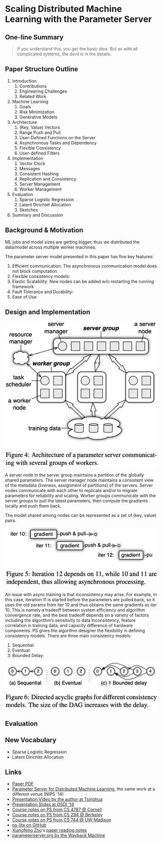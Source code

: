 # Scaling Distributed Machine Learning with the Parameter Server

## One-line Summary

> If you understand this, you get the basic idea. But as with all complicated systems, the devil is in the details.

## Paper Structure Outline

1. Introduction
   1. Contributions
   2. Engineering Challenges
   3. Related Work 
2. Machine Learning
   1. Goals
   2. Risk Minimization
   3. Generative Models
3. Architecture
   1. \(Key, Value\) Vectors
   2. Range Push and Pull
   3. User-Defined Functions on the Server
   4. Asynchronous Tasks and Dependency
   5. Flexible Consistency
   6. User-defined Filters
4. Implementation
   1. Vector Clock
   2. Messages
   3. Consistent Hashing
   4. Replication and Consistency
   5. Server Management
   6. Worker Management
5. Evaluation
   1. Sparse Logistic Regression
   2. Latent Dirichlet Allocation
   3. Sketches
6. Summary and Discussion

## Background & Motivation

ML jobs and model sizes are getting bigger, thus we distributed the data/model across multiple worker machines. 



The parameter server model presented in this paper has five key features:

1. Efficient communication: The asynchronous communication model does not block computation
2. Flexible consistency models: 
3. Elastic Scalability: New nodes can be added w/o restarting the running framework
4. Fault Tolerance and Durability: 
5. Ease of Use:



## Design and Implementation

![](../../.gitbook/assets/screen-shot-2021-01-01-at-10.53.50-pm.png)

A server node in the server group maintains a partition of the globally shared parameters. The server manager node maintains a consistent view of the metadata \(liveness, assignment of partitions\) of the servers. Server nodes communicate with each other to replicate and/or to migrate parameters for reliability and scaling. Worker groups communicate with the server groups to pull the latest parameters, then compute the gradients locally and push them back.

The model shared among nodes can be represented as a set of \(key, value\) pairs.

![](../../.gitbook/assets/screen-shot-2021-01-01-at-11.30.26-pm.png)

An issue with async training is that inconsistency may arise. For example, in this case, iteration 11 is started before the parameters are pulled back, so it uses the old params from iter 10 and thus obtains the same gradients as iter 10. This is namely a tradeoff between system efficiency and algorithm convergence rate, and the best tradeoff depends on a variety of factors including the algorithm’s sensitivity to data inconsistency, feature correlation in training data, and capacity difference of hardware components. PS gives the algorithm designer the flexibility in defining consistency models. There are three main consistency models:

1. Sequential: 
2. Eventual:
3. Bounded Delay: 

![](../../.gitbook/assets/screen-shot-2021-01-01-at-11.41.40-pm.png)

## Evaluation





## New Vocabulary

* Sparse Logistic Regression
* Latent Dirichlet Allocation

## Links

* [Paper PDF](http://www.cs.cmu.edu/~muli/file/parameter_server_osdi14.pdf)
* [Parameter Server for Distributed Machine Learning](https://www.cs.cmu.edu/~muli/file/ps.pdf), the same work at a different venue \(NIPS '14\)
* [Presentation Video by the author at Tsinghua](https://www.youtube.com/watch?v=SHu5qHTDai8&ab_channel=ASEStreamLine)
* [Presentation Slides at OSDI '14](https://www.cs.cmu.edu/~muli/file/osdi14_talk.pdf)
* [Course notes on PS from CS 4787 @ Cornell](https://www.cs.cornell.edu/courses/cs4787/2019sp/notes/lecture22.pdf)
* [Course notes on PS from CS 294 @ Berkeley](https://bcourses.berkeley.edu/courses/1413454/files/65798745/download?verifier=kFM8TYOCEAoLPkVzJCDDr8f0oRaUZ03RYgpKlbYg&wrap=1)
* [Course notes on PS from CS 744 @ UW-Madison](http://pages.cs.wisc.edu/~shivaram/cs744-fa19-slides/cs744-paramserver-notes.pdf)
* [ps-lite on GitHub](https://github.com/dmlc/ps-lite)
* [Xiangfeng Zhu](https://xzhu27.me/)'s [paper reading notes](https://xzhu0027.gitbook.io/blog/ml-system/sys-ml-index/parameter-servers)
* [parameterserver.org by the Wayback Machine](https://web.archive.org/web/20150212084849/http://parameterserver.org/)

